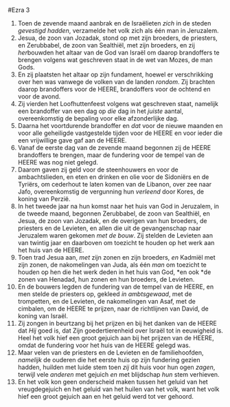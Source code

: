 #Ezra 3
1. Toen de zevende maand aanbrak en de Israëlieten *zich* in de steden *gevestigd hadden*, verzamelde het volk zich als één man in Jeruzalem.
2. Jesua, de zoon van Jozadak, stond op met zijn broeders, de priesters, en Zerubbabel, de zoon van Sealthiël, met zijn broeders, en zij *her*bouwden het altaar van de God van Israël om daarop brandoffers te brengen volgens wat geschreven staat in de wet van Mozes, de man Gods.
3. En zij plaatsten het altaar op zijn fundament, hoewel er verschrikking over hen was vanwege de volken van de landen *rondom*. Zij brachten daarop brandoffers voor de HEERE, brandoffers voor de ochtend en voor de avond.
4. Zij vierden het Loofhuttenfeest volgens wat geschreven staat, namelijk een brandoffer van een dag op *die* dag in het *juiste* aantal, overeenkomstig de bepaling voor elke afzonderlijke dag.
5. Daarna het voortdurende brandoffer en *dat* voor de nieuwe maanden en voor alle geheiligde vastgestelde tijden voor de HEERE en voor ieder die een vrijwillige gave gaf aan de HEERE.
6. Vanaf de eerste dag van de zevende maand begonnen zij de HEERE brandoffers te brengen, maar de fundering voor de tempel van de HEERE was nog niet gelegd.
7. Daarom gaven zij geld voor de steenhouwers en voor de ambachtslieden, en eten en drinken en olie voor de Sidoniërs en de Tyriërs, om cederhout te laten komen van de Libanon, over zee naar Jafo, overeenkomstig de vergunning hun *verleend* door Kores, de koning van Perzië.
8. In het tweede jaar na hun komst naar het huis van God in Jeruzalem, in de tweede maand, begonnen Zerubbabel, de zoon van Sealthiël, en Jesua, de zoon van Jozadak, en de overigen van hun broeders, de priesters en de Levieten, en allen die uit de gevangenschap naar Jeruzalem waren gekomen *met de bouw*. Zij stelden de Levieten aan van twintig jaar en daarboven om toezicht te houden op het werk aan het huis van de HEERE.
9. Toen trad Jesua aan, *met* zijn zonen en zijn broeders, *en* Kadmiël met zijn zonen, de nakomelingen van Juda, als één *man* om toezicht te houden op hen die het werk deden in het huis van God, *en ook *de zonen van Henadad, hun zonen en hun broeders, de Levieten.
10. En de bouwers legden de fundering van de tempel van de HEERE, en men stelde de priesters op, gekleed *in ambtsgewaad*, met de trompetten, en de Levieten, de nakomelingen van Asaf, met de cimbalen, om de HEERE te prijzen, naar de richtlijnen van David, de koning van Israël.
11. Zij zongen in beurtzang bij het prijzen en bij het danken van de HEERE dat *Hij* goed is, dat Zijn goedertierenheid over Israël tot in eeuwigheid is. Heel het volk hief een groot gejuich aan bij het prijzen van de HEERE, omdat de fundering voor het huis van de HEERE gelegd was.
12. Maar velen van de priesters en de Levieten en de familiehoofden, *namelijk* de ouderen die het eerste huis op zijn fundering gezien hadden, huilden met luide stem toen *zij* dit huis voor hun ogen *zagen*, terwijl vele *anderen* met gejuich *en* met blijdschap *hun* stem verhieven.
13. En het volk kon geen onderscheid maken tussen het geluid van het vreugdegejuich en het geluid van het huilen van het volk, want het volk hief een groot gejuich aan en het geluid werd tot ver gehoord.
